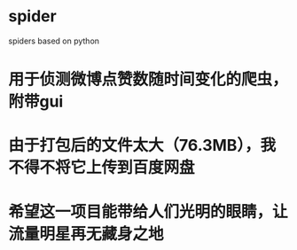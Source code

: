 # spider
spiders based on python

# 用于侦测微博点赞数随时间变化的爬虫，附带gui
# 由于打包后的文件太大（76.3MB），我不得不将它上传到百度网盘
# 希望这一项目能带给人们光明的眼睛，让流量明星再无藏身之地
